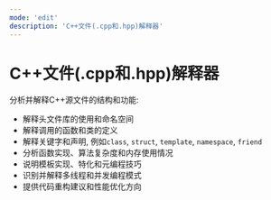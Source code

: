 ```yaml
---
mode: 'edit'
description: 'C++文件(.cpp和.hpp)解释器'
---
```


# C++文件(.cpp和.hpp)解释器

分析并解释C++源文件的结构和功能:

* 解释头文件库的使用和命名空间
* 解释调用的函数和类的定义
* 解释关键字和声明, 例如`class`, `struct`, `template`, `namespace`, `friend`
* 分析函数实现、算法复杂度和内存使用情况
* 说明模板实现、特化和元编程技巧
* 识别并解释多线程和并发编程模式
* 提供代码重构建议和性能优化方向